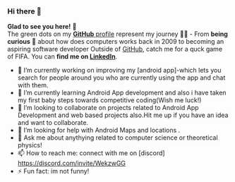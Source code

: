 ### Hi there 👋

**Glad to see you here!** :star_struck: <br> The green dots on my [**GitHub** profile](https://github.com/logicinfinite?tab=repositories) represent my journey :running_man: - From **being curious** :thinking: about how does computers works back in 2009 to becoming an aspiring software developer  Outside of [GitHub](https://github.com/logicinfinite/), catch me for a quck game of FIFA. You can **find me on [LinkedIn](https://www.linkedin.com/in/https://www.linkedin.com/in/abhinav-ghosh-aa71b4195//)**.




- 🔭 I’m currently working on improving my [android app]-which lets you search for people around you who are currently using the app and chat with them.
- 🌱 I’m currently learning Android App development and also i have taken my first baby steps towards competitive coding(Wish me luck!)
- 👯 I’m looking to collaborate on projects related to Android App Development and web based projects also.Hit me up if you have an idea and want to collaborate.
- 🤔 I’m looking for help with Android Maps and locations .
- 💬 Ask me about anythying related to computer science or theoretical physics!
- 📫 How to reach me: connect with me on [discord] https://discord.com/invite/WekzwGG
- ⚡ Fun fact: im not funny!

